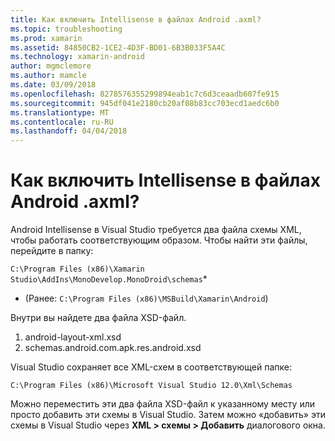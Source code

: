 ```yaml
---
title: Как включить Intellisense в файлах Android .axml?
ms.topic: troubleshooting
ms.prod: xamarin
ms.assetid: 84850CB2-1CE2-4D3F-BD01-6B3B033F5A4C
ms.technology: xamarin-android
author: mgmclemore
ms.author: mamcle
ms.date: 03/09/2018
ms.openlocfilehash: 8278576355299894eab1c7c6d3ceaadb607fe915
ms.sourcegitcommit: 945df041e2180cb20af08b83cc703ecd1aedc6b0
ms.translationtype: MT
ms.contentlocale: ru-RU
ms.lasthandoff: 04/04/2018
---
```

# <a name="how-do-i-enable-intellisense-in-android-axml-files"></a>Как включить Intellisense в файлах Android .axml?

Android Intellisense в Visual Studio требуется два файла схемы XML, чтобы работать соответствующим образом. Чтобы найти эти файлы, перейдите в папку:

`C:\Program Files (x86)\Xamarin Studio\AddIns\MonoDevelop.MonoDroid\schemas`*

* (Ранее: `C:\Program Files (x86)\MSBuild\Xamarin\Android`)

Внутри вы найдете два файла XSD-файл.

1. android-layout-xml.xsd
2. schemas.android.com.apk.res.android.xsd

Visual Studio сохраняет все XML-схем в соответствующей папке:

`C:\Program Files (x86)\Microsoft Visual Studio 12.0\Xml\Schemas`

Можно переместить эти два файла XSD-файл к указанному месту или просто добавить эти схемы в Visual Studio. Затем можно «добавить» эти схемы в Visual Studio через **XML > схемы > Добавить** диалогового окна.






